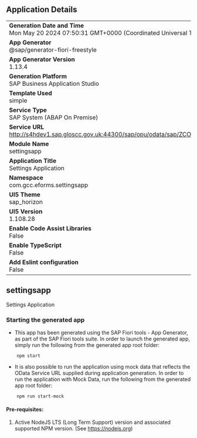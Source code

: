 ## Application Details
|               |
| ------------- |
|**Generation Date and Time**<br>Mon May 20 2024 07:50:31 GMT+0000 (Coordinated Universal Time)|
|**App Generator**<br>@sap/generator-fiori-freestyle|
|**App Generator Version**<br>1.13.4|
|**Generation Platform**<br>SAP Business Application Studio|
|**Template Used**<br>simple|
|**Service Type**<br>SAP System (ABAP On Premise)|
|**Service URL**<br>http://s4hdev1.sap.gloscc.gov.uk:44300/sap/opu/odata/sap/ZCONSOL_INV_SRV
|**Module Name**<br>settingsapp|
|**Application Title**<br>Settings Application|
|**Namespace**<br>com.gcc.eforms.settingsapp|
|**UI5 Theme**<br>sap_horizon|
|**UI5 Version**<br>1.108.28|
|**Enable Code Assist Libraries**<br>False|
|**Enable TypeScript**<br>False|
|**Add Eslint configuration**<br>False|

## settingsapp

Settings Application

### Starting the generated app

-   This app has been generated using the SAP Fiori tools - App Generator, as part of the SAP Fiori tools suite.  In order to launch the generated app, simply run the following from the generated app root folder:

```
    npm start
```

- It is also possible to run the application using mock data that reflects the OData Service URL supplied during application generation.  In order to run the application with Mock Data, run the following from the generated app root folder:

```
    npm run start-mock
```

#### Pre-requisites:

1. Active NodeJS LTS (Long Term Support) version and associated supported NPM version.  (See https://nodejs.org)


